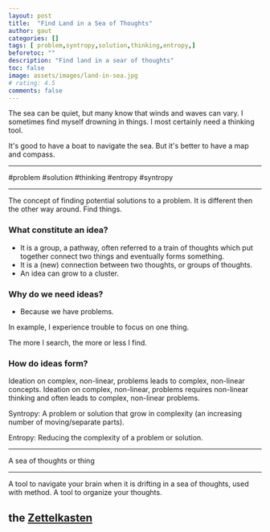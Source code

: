 ```yaml
---
layout: post
title:  "Find Land in a Sea of Thoughts"
author: gaut
categories: []
tags: [ problem,syntropy,solution,thinking,entropy,]
beforetoc: ""
description: "Find land in a sear of thoughts"
toc: false
image: assets/images/land-in-sea.jpg
# rating: 4.5
comments: false
---
```


The sea can be quiet, but many know that winds and waves can vary.
I sometimes find myself drowning in things. I most certainly need a thinking tool.

It's good to have a boat to navigate the sea. But it's better to have a map and compass.

<!-- Photo de Fabian Wiktor: https://www.pexels.com/fr-fr/photo/bord-de-mer-994605/ -->

---

#problem #solution #thinking #entropy #syntropy

---

The concept of finding potential solutions to a problem. 
It is different then the other way around.
Find things.

### What constitute an idea?

- It is a group, a pathway, often referred to a train of thoughts which put together connect two things and eventually forms something.
- It is a (new) connection between two thoughts, or groups of thoughts.
- An idea can grow to a cluster.

### Why do we need ideas?

- Because we have problems.

In example, I experience trouble to focus on one thing.

The more I search, the more or less I find.

### How do ideas form?

Ideation on complex, non-linear, problems leads to complex, non-linear concepts.
Ideation on complex, non-linear, problems requires non-linear thinking and often leads to complex, non-linear problems. 

Syntropy: A problem or solution that grow in complexity (an increasing number of moving/separate parts).

Entropy: Reducing the complexity of a problem or solution.



---


A sea of thoughts or thing


---


A tool to navigate your brain when it is drifting in a sea of thoughts, used with method.
A tool to organize your thoughts.


the [Zettelkasten](https://zettelkasten.de/introduction/)
---
